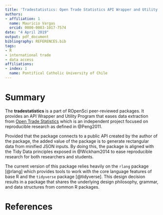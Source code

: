 ```yaml
---
title: 'Tradestatistics: Open Trade Statistics API Wrapper and Utility Program'
authors:
- affiliation: 1
  name: Mauricio Vargas
  orcid: 0000-0003-1017-7574
date: "4 April 2019"
output: pdf_document
bibliography: REFERENCES.bib
tags:
- R
- international trade
- data access
affiliations:
- index: 1
  name: Pontifical Catholic University of Chile
---
```


# Summary

The **tradestatistics** is a part of ROpenSci peer-reviewed packages. It provides an API Wrapper and Utility Program that eases data extraction from [Open Trade Statistics](https://tradestatistics.io) which is an independent project focused on reproducible research as defined in @Peng2011.

Provided that the package connects to a public API created by the author of the package, the added value of the package is to generate rectangular data from minified JSON inputs. By doing this, the package is aligned with the Tidy Data principles exposed in @Wickham2014 to ease reproducible research for both researchers and students.

The current version of this package relies heavily on the ``rlang`` package [@rlang] which provides tools to work with the core language features of base R and the ``tidyverse`` package [@tidyverse]. This design decision results in a package that shares the underlying design philosophy, grammar, and data structures from common R packages.

# References
